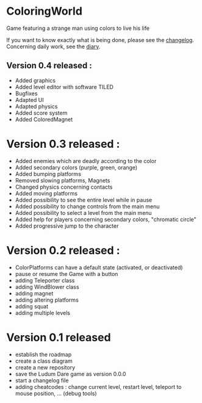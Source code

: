 # ColoringWorld
Game featuring a strange man using colors to live his life

If you want to know exactly what is being done, please see the [changelog](CHANGELOG.md).
Concerning daily work, see the [diary](DIARY.md).

## Version 0.4 released :
* Added graphics
* Added level editor with software TILED
* Bugfixes
* Adapted UI
* Adapted physics
* Added score system
* Added ColoredMagnet

# Version 0.3 released :
* Added enemies which are deadly according to the color
* Added secondary colors (purple, green, orange)
* Added bumping platforms
* Removed slowing platforms, Magnets
* Changed physics concerning contacts
* Added moving platforms
* Added possibility to see the entire level while in pause
* Added possibility to change controls from the main menu
* Added possibility to select a level from the main menu
* Added help for players concerning secondary colors, "chromatic circle"
* Added progressive jump to the character

# Version 0.2 released :
* ColorPlatforms can have a default state (activated, or deactivated)
* pause or resume the Game with a button
* adding Teleporter class
* adding WindBlower class
* adding magnet
* adding altering platforms
* adding squat
* adding multiple levels


# Version 0.1 released
* establish the roadmap
* create a class diagram
* create a new repository
* save the Ludum Dare game as version 0.0.0
* start a changelog file
* adding cheatcodes : change current level, restart level, teleport to mouse position, … (debug tools)

